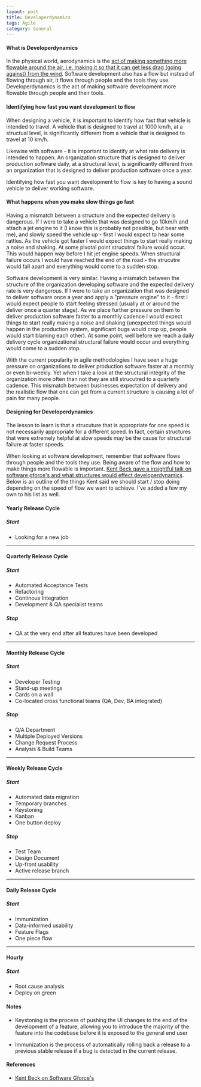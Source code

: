 ```yaml
---
layout: post
title: Developerdynamics
tags: Agile
category: General
---
```


#### What is Developerdynamics ####

In the physical world, aerodynamics is the [act of making something more flowable around the air. i.e. making it so that it can get less drag (going against) from the wind](https://answers.yahoo.com/question/index?qid=20100513200949AANwYxB). Software development also has a flow but instead of flowing through air, it flows through people and the tools they use. Developerdynamics is the act of making software development more flowable through people and their tools.

#### Identifying how fast you want development to flow ####

When designing a vehicle, it is important to identify how fast that vehicle is intended to travel. A vehicle that is designed to travel at 1000 km/h, at a structual level, is significantly different from a vehicle that is designed to travel at 10 km/h.

Likewise with software - it is important to identify at what rate delivery is intended to happen. An organization structure that is designed to deliver production software daily, at a structural level, is significantly different from an organization that is designed to deliver production software once a year.  

Identifying how fast you want development to flow is key to having a sound vehicle to deliver working software.

#### What happens when you make slow things go fast ####

Having a mismatch between a structure and the expected delivery is dangerous. If I were to take a vehicle that was designed to go 10km/h and attach a jet engine to it (I know this is probably not possible, but bear with me), and slowly speed the vehicle up - first I would expect to hear some rattles. As the vehicle got faster I would expect things to start really making a noise and shaking. At some pivotal point strucutral failure would occur. This would happen way before I hit jet engine speeds. When structural failure occurs I would have reached the end of the road - the strucutre would fall apart and everything would come to a sudden stop.

Software development is very similar. Having a mismatch between the structure of the organization developing software and the expected delivery rate is very dangerous. If I were to take an organization that was designed to deliver software once a year and apply a "pressure engine" to it - first I would expect people to start feeling stressed (usually at or around the deliver once a quarter stage). As we place further pressure on them to deliver production software faster to a monthly cadence I would expect things to start really making a noise and shaking (unexpected things would happen in the production system, significant bugs would crop up, people would start blaming each other). At some point, well before we reach a daily delivery cycle organizational structural failure would occur and everything would come to a sudden stop.

With the current popularity in agile methodologies I have seen a huge pressure on organizations to deliver production software faster at a monthly or even bi-weekly. Yet when I take a look at the structural integrity of the organization more often than not they are still strucutred to a quarterly cadence. This mismatch between businesses expectation of delivery and the realistic flow that one can get from a current structure is causing a lot of pain for many people.

#### Designing for Developerdynamics ####

The lesson to learn is that a strucuture that is appropriate for one speed is not necessarily appropriate for a different speed. In fact, certain structures that were extremely helpful at slow speeds may be the cause for structural failure at faster speeds.  

When looking at software development, remember that software flows through people and the tools they use. Being aware of the flow and how to make things more flowable is important. [Kent Beck gave a insightful talk on software gforce's and what structures would effect developerdynamics](https://www.youtube.com/watch?v=KIkUWG5ACFY). Below is an outline of the things Kent said we should start / stop doing depending on the speed of flow we want to achieve. I've added a few my own to his list as well.

#### Yearly Release Cycle ####

##### Start #####

- Looking for a new job

------------------------------------------------------------------

#### Quarterly Release Cycle ####

##### Start #####

- Automated Acceptance Tests  
- Refactoring  
- Continous Integration  
- Development & QA specialist teams

##### Stop #####

- QA at the very end after all features have been developed  

------------------------------------------------------------------

#### Monthly Release Cycle ####

##### Start #####

- Developer Testing  
- Stand-up meetings  
- Cards on a wall  
- Co-located cross functional teams (QA, Dev, BA integrated)

##### Stop #####

- Q/A Department  
- Multiple Deployed Versions  
- Change Request Process  
- Analysis & Build Teams

------------------------------------------------------------------

#### Weekly Release Cycle ####

##### Start #####

- Automated data migration  
- Temporary branches  
- Keystoning  
- Kanban  
- One button deploy  

##### Stop #####

- Test Team  
- Design Document  
- Up-front usability  
- Active release branch  

------------------------------------------------------------------

#### Daily Release Cycle ####

##### Start #####

- Immunization  
- Data-informed usability  
- Feature Flags  
- One piece flow

------------------------------------------------------------------

#### Hourly ####

##### Start #####

- Root cause analysis  
- Deploy on green  

#### Notes ####

- Keystoning is the process of pushing the UI changes to the end of the development of a feature, allowing you to introduce the majority of the feature into the codebase before it is exposed to the general end user  

- Immunization is the process of automatically rolling back a release to a previous stable release if a bug is detected in the current release.
#### References ####

- [Kent Beck on Software Gforce's](https://www.youtube.com/watch?v=KIkUWG5ACFY)
